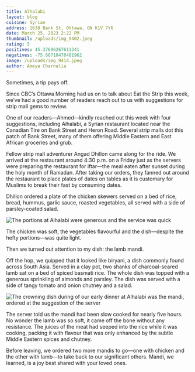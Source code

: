 ```yaml
---
title: Alhalabi
layout: blog
cuisine: Syrian
address: 1638 Bank St, Ottawa, ON K1V 7Y6
date: March 25, 2023 2:22 PM
thumbnail: /uploads/img_9402.jpeg
rating: 5
positives: 45.37696267611341
negatives: -75.66710470481962
image: /uploads/img_9414.jpeg
author: Ameya Charnalia
---
```


Sometimes, a tip pays off.

Since CBC’s Ottawa Morning had us on to talk about Eat the Strip this week, we’ve had a good number of readers reach out to us with suggestions for strip mall gems to review.

One of our readers—Ahmed—kindly reached out this week with four suggestions, including Alhalabi, a Syrian restaurant located near the Canadian Tire on Bank Street and Heron Road. Several strip malls dot this patch of Bank Street, many of them offering Middle Eastern and East African groceries and grub.

Fellow strip mall adventurer Angad Dhillon came along for the ride. We arrived at the restaurant around 4:30 p.m. on a Friday just as the servers were preparing the restaurant for iftar—the meal eaten after sunset during the holy month of Ramadan. After taking our orders, they fanned out around the restaurant to place plates of dates on tables as it is customary for Muslims to break their fast by consuming dates.

Dhillon ordered a plate of the chicken skewers served on a bed of rice, bread, hummus, garlic sauce, roasted vegetables, all served with a side of parsley-coated salad.

![The portions at Alhalabi were generous and the service was quick](/uploads/img_9405.jpeg 'Chicken skewers')

The chicken was soft, the vegetables flavourful and the dish—despite the hefty portions—was quite light.

Then we turned out attention to my dish: the lamb mandi.

Off the hop, we quipped that it looked like biryani, a dish commonly found across South Asia. Served in a clay pot, two shanks of charcoal-seared lamb sat on a bed of spiced basmati rice. The whole dish was topped with a generous sprinkling of almonds and parsley. The dish was served with a side of tangy tomato and onion chutney and a salad.

![The crowning dish during of our early dinner at Alhalabi was the mandi, ordered at the suggestion of the server](/uploads/img_9407.jpeg 'Mandi')

The server told us the mandi had been slow cooked for nearly five hours. No wonder the lamb was so soft, it came off the bone without any resistance. The juices of the meat had seeped into the rice while it was cooking, packing it with flavour that was only enhanced by the subtle Middle Eastern spices and chutney.

Before leaving, we ordered two more mandis to go—one with chicken and the other with lamb—to take back to our significant others. Mandi, we learned, is a joy best shared with your loved ones.
